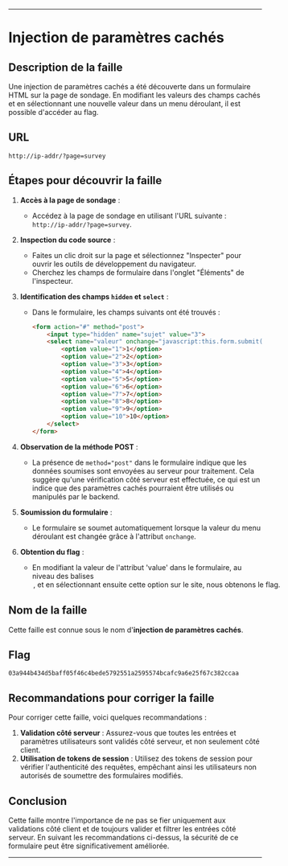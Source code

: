 
---

# Injection de paramètres cachés

## Description de la faille

Une injection de paramètres cachés a été découverte dans un formulaire HTML sur la page de sondage. En modifiant les valeurs des champs cachés et en sélectionnant une nouvelle valeur dans un menu déroulant, il est possible d'accéder au flag.

## URL

```
http://ip-addr/?page=survey
```

## Étapes pour découvrir la faille

1. **Accès à la page de sondage** :
   - Accédez à la page de sondage en utilisant l'URL suivante : `http://ip-addr/?page=survey`.

2. **Inspection du code source** :
   - Faites un clic droit sur la page et sélectionnez "Inspecter" pour ouvrir les outils de développement du navigateur.
   - Cherchez les champs de formulaire dans l'onglet "Éléments" de l'inspecteur.

3. **Identification des champs `hidden` et `select`** :
   - Dans le formulaire, les champs suivants ont été trouvés :

     ```html
     <form action="#" method="post">
         <input type="hidden" name="sujet" value="3">
         <select name="valeur" onchange="javascript:this.form.submit();">
             <option value="1">1</option>
             <option value="2">2</option>
             <option value="3">3</option>
             <option value="4">4</option>
             <option value="5">5</option>
             <option value="6">6</option>
             <option value="7">7</option>
             <option value="8">8</option>
             <option value="9">9</option>
             <option value="10">10</option>
         </select>
     </form>
     ```

4. **Observation de la méthode POST** :
   - La présence de `method="post"` dans le formulaire indique que les données soumises sont envoyées au serveur pour traitement. Cela suggère qu'une vérification côté serveur est effectuée, ce qui est un indice que des paramètres cachés pourraient être utilisés ou manipulés par le backend.

5. **Soumission du formulaire** :
   - Le formulaire se soumet automatiquement lorsque la valeur du menu déroulant est changée grâce à l'attribut `onchange`.

6. **Obtention du flag** :
   - En modifiant la valeur de l'attribut 'value' dans le formulaire, au niveau des balises <option>, et en sélectionnant ensuite cette option sur le site, nous obtenons le flag.

## Nom de la faille

Cette faille est connue sous le nom d'**injection de paramètres cachés**.

## Flag

```
03a944b434d5baff05f46c4bede5792551a2595574bcafc9a6e25f67c382ccaa
```

## Recommandations pour corriger la faille

Pour corriger cette faille, voici quelques recommandations :

1. **Validation côté serveur** : Assurez-vous que toutes les entrées et paramètres utilisateurs sont validés côté serveur, et non seulement côté client.
2. **Utilisation de tokens de session** : Utilisez des tokens de session pour vérifier l'authenticité des requêtes, empêchant ainsi les utilisateurs non autorisés de soumettre des formulaires modifiés.

## Conclusion

Cette faille montre l'importance de ne pas se fier uniquement aux validations côté client et de toujours valider et filtrer les entrées côté serveur. En suivant les recommandations ci-dessus, la sécurité de ce formulaire peut être significativement améliorée.

---
